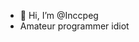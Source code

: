 - 👋 Hi, I’m @Inccpeg
- Amateur programmer idiot

<!---
Inccpeg/Inccpeg is a ✨ special ✨ repository because its `README.md` (this file) appears on your GitHub profile.
You can click the Preview link to take a look at your changes.
--->

